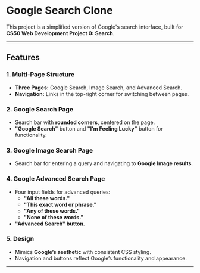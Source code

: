 # Google Search Clone

This project is a simplified version of Google's search interface, built for **CS50 Web Development Project 0: Search**.

---

## Features

### 1. Multi-Page Structure
- **Three Pages:** Google Search, Image Search, and Advanced Search.
- **Navigation:** Links in the top-right corner for switching between pages.

### 2. Google Search Page
- Search bar with **rounded corners**, centered on the page.
- **"Google Search"** button and **"I’m Feeling Lucky"** button for functionality.

### 3. Google Image Search Page
- Search bar for entering a query and navigating to **Google Image results**.

### 4. Google Advanced Search Page
- Four input fields for advanced queries:
  - **"All these words."**
  - **"This exact word or phrase."**
  - **"Any of these words."**
  - **"None of these words."**
- **"Advanced Search" button**.

### 5. Design
- Mimics **Google’s aesthetic** with consistent CSS styling.
- Navigation and buttons reflect Google’s functionality and appearance.

---
